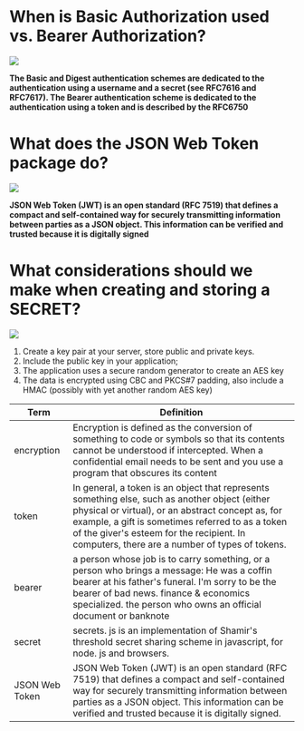 # When is Basic Authorization used vs. Bearer Authorization?
![](https://assets.postman.com/postman-docs/bearer-autogenerated-header.jpg)

**The Basic and Digest authentication schemes are dedicated to the authentication using a username and a secret (see RFC7616 and RFC7617). The Bearer authentication scheme is dedicated to the authentication using a token and is described by the RFC6750**

# What does the JSON Web Token package do?
![](https://images.ctfassets.net/cdy7uua7fh8z/5U3Azt2AReuNzNuQqkRs5/9629ab9924a0212b74bee0b8fa88c295/legacy-app-auth-5.png)

**JSON Web Token (JWT) is an open standard (RFC 7519) that defines a compact and self-contained way for securely transmitting information between parties as a JSON object. This information can be verified and trusted because it is digitally signed**

# What considerations should we make when creating and storing a SECRET?
![](https://d2908q01vomqb2.cloudfront.net/22d200f8670dbdb3e253a90eee5098477c95c23d/2021/04/21/AWS-Secrets-Configuration-Provider-2021-ForSocial.jpg)

1. Create a key pair at your server, store public and private keys. 
2. Include the public key in your application;
3. The application uses a secure random generator to create an AES key
4. The data is encrypted using CBC and PKCS#7 padding, also include a HMAC (possibly with yet another random AES key)


| Term       |       Definition             |
| -----------|------------------------------|
|encryption|Encryption is defined as the conversion of something to code or symbols so that its contents cannot be understood if intercepted. When a confidential email needs to be sent and you use a program that obscures its content|
|token|In general, a token is an object that represents something else, such as another object (either physical or virtual), or an abstract concept as, for example, a gift is sometimes referred to as a token of the giver's esteem for the recipient. In computers, there are a number of types of tokens.|
|bearer|a person whose job is to carry something, or a person who brings a message: He was a coffin bearer at his father's funeral. I'm sorry to be the bearer of bad news. finance & economics specialized. the person who owns an official document or banknote|
|secret|secrets. js is an implementation of Shamir's threshold secret sharing scheme in javascript, for node. js and browsers.|
|JSON Web Token |JSON Web Token (JWT) is an open standard (RFC 7519) that defines a compact and self-contained way for securely transmitting information between parties as a JSON object. This information can be verified and trusted because it is digitally signed.|